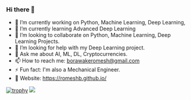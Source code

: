 ### Hi there 👋

<!--
**romeshb/romeshb** is a ✨ _special_ ✨ repository because its `README.md` (this file) appears on your GitHub profile. !-->

- 🔭 I’m currently working on Python, Machine Learning, Deep Learning, 
- 🌱 I’m currently learning Advanced Deep Learning
- 👯 I’m looking to collaborate on Python, Machine Learning, Deep Learning Projects.
- 🤔 I’m looking for help with my Deep Learning project.
- 💬 Ask me about AI, ML, DL, Cryptocurrencies.
- 📫 How to reach me: borawakeromesh@gmail.com 
- ⚡ Fun fact: I'm also a Mechanical Engineer.
- 📎 Website: https://romeshb.github.io/

[![trophy](https://github-profile-trophy.vercel.app/?username=romeshb)](https://github.com/ryo-ma/github-profile-trophy)
![](https://github-profile-summary-cards.vercel.app/api/cards/profile-details?username=romeshb&theme=vue)

